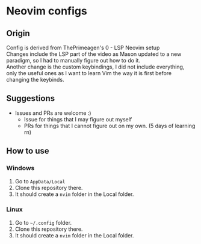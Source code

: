 # Neovim configs

## Origin
Config is derived from ThePrimeagen's 0 - LSP Neovim setup  
Changes include the LSP part of the video as Mason updated to a new paradigm, so I had to manually figure out how to do it.  
Another change is the custom keybindings, I did not include everything, only the useful ones as I want to learn Vim the way it is first before changing the keybinds.

## Suggestions
- Issues and PRs are welcome :)
    - Issue for things that I may figure out myself
    - PRs for things that I cannot figure out on my own. (5 days of learning rn)

## How to use

### Windows
1. Go to `AppData/Local`
2. Clone this repository there.
3. It should create a `nvim` folder in the Local folder.

### Linux
1. Go to `~/.config` folder.
2. Clone this repository there.
3. It should create a `nvim` folder in the Local folder.
